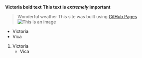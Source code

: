 **Victoria bold text**
**This text is _extremely_ important**
> Wonderful weather
This site was built using [GitHub Pages](https://pages.github.com/)
![This is an image](https://static01.nyt.com/images/2021/09/14/science/07CAT-STRIPES/07CAT-STRIPES-mediumSquareAt3X-v2.jpg)
- Victoria
- Vica
1. Victoria
   - Vica